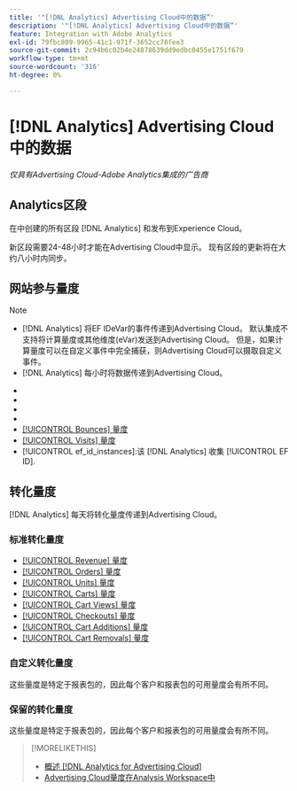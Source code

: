 ```yaml
---
title: '"[!DNL Analytics] Advertising Cloud中的数据”'
description: '"[!DNL Analytics] Advertising Cloud中的数据”'
feature: Integration with Adobe Analytics
exl-id: 79fbc809-9965-41c1-971f-3652cc78fee3
source-git-commit: 2c94b6c02b4e24878639dd9edbc0455e1751f679
workflow-type: tm+mt
source-wordcount: '316'
ht-degree: 0%

---
```


# [!DNL Analytics] Advertising Cloud中的数据

*仅具有Advertising Cloud-Adobe Analytics集成的广告商*

## Analytics区段

在中创建的所有区段 [!DNL Analytics] 和发布到Experience Cloud。

新区段需要24-48小时才能在Advertising Cloud中显示。 现有区段的更新将在大约八小时内同步。

<!-- I added "metric" to some of the links below, even though it looks redundant, because of syntax limitations: If you use [!DNL] or [!UICONTROL] as the sole text of a link (such as [[!UICONTROL Revenue]], the tag is included in the link text (such as "[!UICONTROL Revenue]") when it's published. -->

## 网站参与量度

>[!NOTE]
>
>* [!DNL Analytics] 将EF IDeVar的事件传递到Advertising Cloud。  默认集成不支持将计算量度或其他维度(eVar)发送到Advertising Cloud。 但是，如果计算量度可以在自定义事件中完全捕获，则Advertising Cloud可以摄取自定义事件。
>* [!DNL Analytics] 每小时将数据传递到Advertising Cloud。


* [!UICONTROL Timespent_secs_1stvisit]:访客首次访问期间在网站上花费的秒数。
* [!UICONTROL Timespent_secs_total]:在点击回顾窗口内的所有访问中在网站上花费的总秒数。
* [!UICONTROL Pageviews_1stvisit]:访客首次访问网站期间的页面查看次数。
* [!UICONTROL Pageviews_total]:点击回顾窗口内所有访问中网站上的页面查看总数。
* [[!UICONTROL Bounces] 量度](https://experienceleague.adobe.com/docs/analytics/components/metrics/bounces.html)
* [[!UICONTROL Visits] 量度](https://experienceleague.adobe.com/docs/analytics/components/metrics/visits.html)
* [!UICONTROL ef_id_instances]:该 [!DNL Analytics] 收集 [!UICONTROL EF ID].

## 转化量度

[!DNL Analytics] 每天将转化量度传递到Advertising Cloud。

### 标准转化量度

* [[!UICONTROL Revenue] 量度](https://experienceleague.adobe.com/docs/analytics/components/metrics/revenue.html)
* [[!UICONTROL Orders] 量度](https://experienceleague.adobe.com/docs/analytics/components/metrics/orders.html)
* [[!UICONTROL Units] 量度](https://experienceleague.adobe.com/docs/analytics/components/metrics/units.html)
* [[!UICONTROL Carts] 量度](https://experienceleague.adobe.com/docs/analytics/components/metrics/carts.html)
* [[!UICONTROL Cart Views] 量度](https://experienceleague.adobe.com/docs/analytics/components/metrics/cart-views.html)
* [[!UICONTROL Checkouts] 量度](https://experienceleague.adobe.com/docs/analytics/components/metrics/checkouts.html)
* [[!UICONTROL Cart Additions] 量度](https://experienceleague.adobe.com/docs/analytics/components/metrics/cart-additions.html)
* [[!UICONTROL Cart Removals] 量度](https://experienceleague.adobe.com/docs/analytics/components/metrics/cart-removals.html)

### 自定义转化量度

这些量度是特定于报表包的，因此每个客户和报表包的可用量度会有所不同。

### 保留的转化量度

这些量度是特定于报表包的，因此每个客户和报表包的可用量度会有所不同。

>[!MORELIKETHIS]
>
>* [概述 [!DNL Analytics for Advertising Cloud]](overview.md)
>* [Advertising Cloud量度在Analysis Workspace中](/help/integrations/analytics/advertising-cloud-metrics-in-analytics.md)

